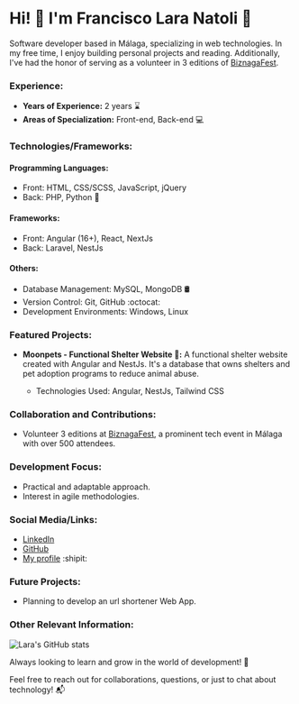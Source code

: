 # Hi! 👋 I'm Francisco Lara Natoli 🚀
Software developer based in Málaga, specializing in web technologies. In my free time, I enjoy building personal projects and reading. Additionally, I've had the honor of serving as a volunteer in 3 editions of [BiznagaFest](https://www.biznagafest.com/).

### Experience:

- **Years of Experience:** 2 years ⌛
- **Areas of Specialization:** Front-end, Back-end 💻

### Technologies/Frameworks:

#### Programming Languages:

- Front: HTML, CSS/SCSS, JavaScript, jQuery
- Back: PHP, Python 🐍

#### Frameworks:

- Front: Angular (16+), React, NextJs
- Back: Laravel, NestJs

#### Others:

- Database Management: MySQL, MongoDB 🛢️
- Version Control: Git, GitHub :octocat:
- Development Environments: Windows, Linux
### Featured Projects:

- **Moonpets - Functional Shelter Website 🐾:**
  A functional shelter website created with Angular and NestJs. It's a database that owns shelters and pet adoption programs to reduce animal abuse.
  
  - Technologies Used: Angular, NestJs, Tailwind CSS

### Collaboration and Contributions:

- Volunteer 3 editions at [BiznagaFest](https://www.biznagafest.com/), a prominent tech event in Málaga with over 500 attendees.


### Development Focus:

- Practical and adaptable approach.
- Interest in agile methodologies.

### Social Media/Links:

- [LinkedIn](https://www.linkedin.com/in/francisco-lara-natoli/)
- [GitHub](https://github.com/franlaraa)
- [My profile](https://lara-dev.com)  :shipit:

### Future Projects:

- Planning to develop an url shortener Web App.

### Other Relevant Information:
![Lara's GitHub stats](https://github-readme-stats.vercel.app/api?username=franlaraa&show_icons=true&theme=radical)

Always looking to learn and grow in the world of development! 🚀

Feel free to reach out for collaborations, questions, or just to chat about technology! 📬
